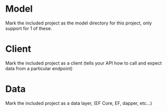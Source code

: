 # Model
Mark the included project as the model directory for this project, only support for 1 of these.

# Client
Mark the included project as a client (tells your API how to call and expect data from a particular endpoint)

# Data
Mark the included project as a data layer, (EF Core, EF, dapper, etc...)
